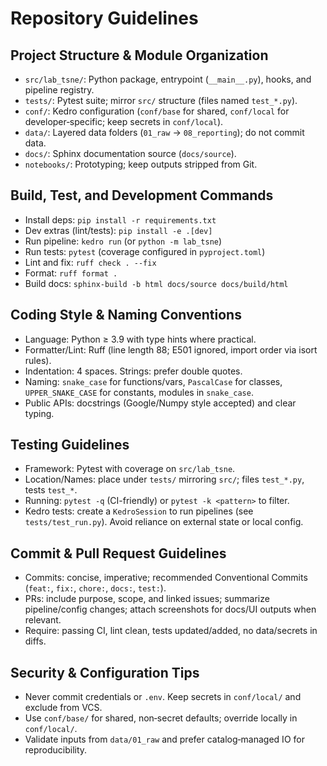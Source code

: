# Repository Guidelines

## Project Structure & Module Organization
- `src/lab_tsne/`: Python package, entrypoint (`__main__.py`), hooks, and pipeline registry.
- `tests/`: Pytest suite; mirror `src/` structure (files named `test_*.py`).
- `conf/`: Kedro configuration (`conf/base` for shared, `conf/local` for developer‑specific; keep secrets in `conf/local`).
- `data/`: Layered data folders (`01_raw` → `08_reporting`); do not commit data.
- `docs/`: Sphinx documentation source (`docs/source`).
- `notebooks/`: Prototyping; keep outputs stripped from Git.

## Build, Test, and Development Commands
- Install deps: `pip install -r requirements.txt`
- Dev extras (lint/tests): `pip install -e .[dev]`
- Run pipeline: `kedro run` (or `python -m lab_tsne`)
- Run tests: `pytest` (coverage configured in `pyproject.toml`)
- Lint and fix: `ruff check . --fix`
- Format: `ruff format .`
- Build docs: `sphinx-build -b html docs/source docs/build/html`

## Coding Style & Naming Conventions
- Language: Python ≥ 3.9 with type hints where practical.
- Formatter/Lint: Ruff (line length 88; E501 ignored, import order via isort rules).
- Indentation: 4 spaces. Strings: prefer double quotes.
- Naming: `snake_case` for functions/vars, `PascalCase` for classes, `UPPER_SNAKE_CASE` for constants, modules in `snake_case`.
- Public APIs: docstrings (Google/Numpy style accepted) and clear typing.

## Testing Guidelines
- Framework: Pytest with coverage on `src/lab_tsne`.
- Location/Names: place under `tests/` mirroring `src/`; files `test_*.py`, tests `test_*`.
- Running: `pytest -q` (CI-friendly) or `pytest -k <pattern>` to filter.
- Kedro tests: create a `KedroSession` to run pipelines (see `tests/test_run.py`). Avoid reliance on external state or local config.

## Commit & Pull Request Guidelines
- Commits: concise, imperative; recommended Conventional Commits (`feat:`, `fix:`, `chore:`, `docs:`, `test:`).
- PRs: include purpose, scope, and linked issues; summarize pipeline/config changes; attach screenshots for docs/UI outputs when relevant.
- Require: passing CI, lint clean, tests updated/added, no data/secrets in diffs.

## Security & Configuration Tips
- Never commit credentials or `.env`. Keep secrets in `conf/local/` and exclude from VCS.
- Use `conf/base/` for shared, non‑secret defaults; override locally in `conf/local/`.
- Validate inputs from `data/01_raw` and prefer catalog‑managed IO for reproducibility.
